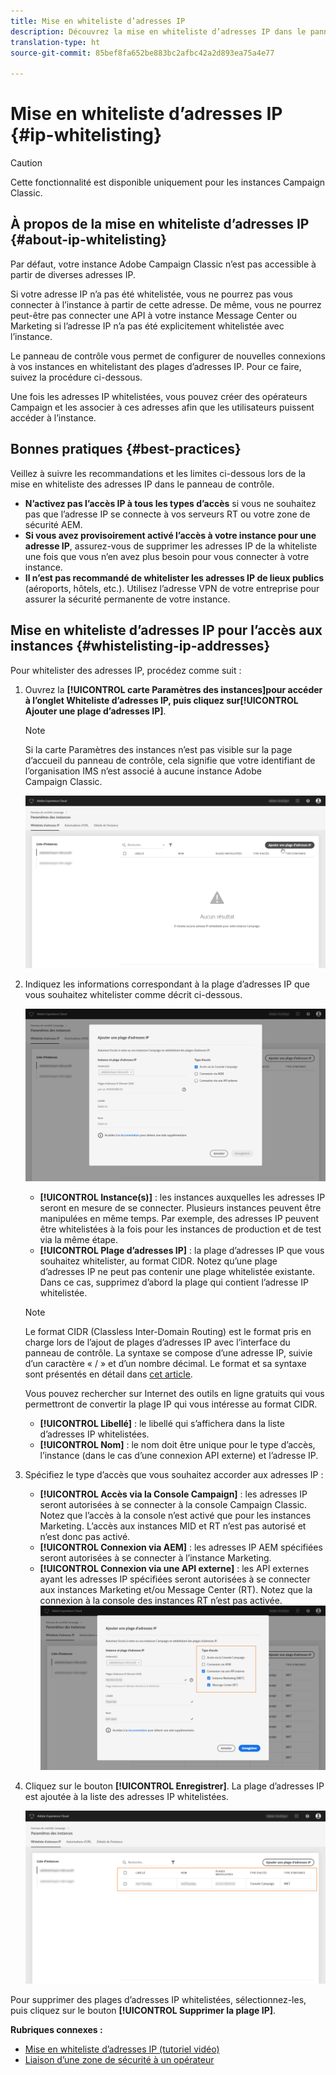 ```yaml
---
title: Mise en whiteliste d’adresses IP
description: Découvrez la mise en whiteliste d’adresses IP dans le panneau de contrôle pour l’accès aux instances
translation-type: ht
source-git-commit: 85bef8fa652be883bc2afbc42a2d893ea75a4e77

---
```



# Mise en whiteliste d’adresses IP {#ip-whitelisting}

>[!CAUTION]
>
>Cette fonctionnalité est disponible uniquement pour les instances Campaign Classic.

## À propos de la mise en whiteliste d’adresses IP {#about-ip-whitelisting}

Par défaut, votre instance Adobe Campaign Classic n’est pas accessible à partir de diverses adresses IP.

Si votre adresse IP n’a pas été whitelistée, vous ne pourrez pas vous connecter à l’instance à partir de cette adresse. De même, vous ne pourrez peut-être pas connecter une API à votre instance Message Center ou Marketing si l’adresse IP n’a pas été explicitement whitelistée avec l’instance.

Le panneau de contrôle vous permet de configurer de nouvelles connexions à vos instances en whitelistant des plages d’adresses IP. Pour ce faire, suivez la procédure ci-dessous.

Une fois les adresses IP whitelistées, vous pouvez créer des opérateurs Campaign et les associer à ces adresses afin que les utilisateurs puissent accéder à l’instance.

## Bonnes pratiques {#best-practices}

Veillez à suivre les recommandations et les limites ci-dessous lors de la mise en whiteliste des adresses IP dans le panneau de contrôle.

* **N’activez pas l’accès IP à tous les types d’accès** si vous ne souhaitez pas que l’adresse IP se connecte à vos serveurs RT ou votre zone de sécurité AEM.
* **Si vous avez provisoirement activé l’accès à votre instance pour une adresse IP**, assurez-vous de supprimer les adresses IP de la whiteliste une fois que vous n’en avez plus besoin pour vous connecter à votre instance.
* **Il n’est pas recommandé de whitelister les adresses IP de lieux publics** (aéroports, hôtels, etc.). Utilisez l’adresse VPN de votre entreprise pour assurer la sécurité permanente de votre instance.

## Mise en whiteliste d’adresses IP pour l’accès aux instances {#whistelisting-ip-addresses}

Pour whitelister des adresses IP, procédez comme suit :

1. Ouvrez la **[!UICONTROL carte Paramètres des instances]**pour accéder à l’onglet Whiteliste d’adresses IP, puis cliquez sur**[!UICONTROL  Ajouter une plage d’adresses IP]**.

   >[!NOTE]
   >
   >Si la carte Paramètres des instances n’est pas visible sur la page d’accueil du panneau de contrôle, cela signifie que votre identifiant de l’organisation IMS n’est associé à aucune instance Adobe Campaign Classic.

   ![](assets/ip_whitelist_list1.png)

1. Indiquez les informations correspondant à la plage d’adresses IP que vous souhaitez whitelister comme décrit ci-dessous.

   ![](assets/ip_whitelist_add1.png)

   * **[!UICONTROL Instance(s)]** : les instances auxquelles les adresses IP seront en mesure de se connecter. Plusieurs instances peuvent être manipulées en même temps. Par exemple, des adresses IP peuvent être whitelistées à la fois pour les instances de production et de test via la même étape.
   * **[!UICONTROL Plage d’adresses IP]** : la plage d’adresses IP que vous souhaitez whitelister, au format CIDR. Notez qu’une plage d’adresses IP ne peut pas contenir une plage whitelistée existante. Dans ce cas, supprimez d’abord la plage qui contient l’adresse IP whitelistée.
   >[!NOTE]
   >
   >Le format CIDR (Classless Inter-Domain Routing) est le format pris en charge lors de l’ajout de plages d’adresses IP avec l’interface du panneau de contrôle. La syntaxe se compose d’une adresse IP, suivie d’un caractère « / » et d’un nombre décimal. Le format et sa syntaxe sont présentés en détail dans [cet article](https://whatismyipaddress.com/cidr).
   >
   >Vous pouvez rechercher sur Internet des outils en ligne gratuits qui vous permettront de convertir la plage IP qui vous intéresse au format CIDR.

   * **[!UICONTROL Libellé]** : le libellé qui s’affichera dans la liste d’adresses IP whitelistées.
   * **[!UICONTROL Nom]** : le nom doit être unique pour le type d’accès, l’instance (dans le cas d’une connexion API externe) et l’adresse IP.


1. Spécifiez le type d’accès que vous souhaitez accorder aux adresses IP :

   * **[!UICONTROL Accès via la Console Campaign]** : les adresses IP seront autorisées à se connecter à la console Campaign Classic. Notez que l’accès à la console n’est activé que pour les instances Marketing. L’accès aux instances MID et RT n’est pas autorisé et n’est donc pas activé.
   * **[!UICONTROL Connexion via AEM]** : les adresses IP AEM spécifiées seront autorisées à se connecter à l’instance Marketing.
   * **[!UICONTROL Connexion via une API externe]** : les API externes ayant les adresses IP spécifiées seront autorisées à se connecter aux instances Marketing et/ou Message Center (RT). Notez que la connexion à la console des instances RT n’est pas activée.
   ![](assets/ip_whitelist_acesstype.png)

1. Cliquez sur le bouton **[!UICONTROL Enregistrer]**. La plage d’adresses IP est ajoutée à la liste des adresses IP whitelistées.

   ![](assets/ip_whitelist_added.png)

Pour supprimer des plages d’adresses IP whitelistées, sélectionnez-les, puis cliquez sur le bouton **[!UICONTROL Supprimer la plage IP]**.

**Rubriques connexes :**
* [Mise en whiteliste d’adresses IP (tutoriel vidéo)](https://docs.adobe.com/content/help/en/campaign-learn/campaign-classic-tutorials/administrating/control-panel-acc/ip-whitelisting.html)
* [Liaison d’une zone de sécurité à un opérateur](https://docs.campaign.adobe.com/doc/AC/fr/INS_Parametrages_additionnels_Configuration_du_serveur_Campaign.html#Associer_une_zone_de_securite_a_un_operateur)

